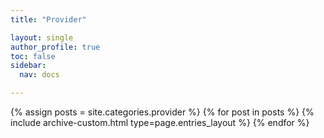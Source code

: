 ```yaml
---
title: "Provider"

layout: single
author_profile: true
toc: false
sidebar:
  nav: docs

---
```


{% assign posts = site.categories.provider %}
{% for post in posts %} {% include archive-custom.html type=page.entries_layout %} {% endfor %}

